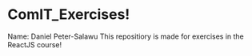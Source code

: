 # ComIT_Exercises!

Name: Daniel Peter-Salawu
This repositiory is made for exercises in the ReactJS course!